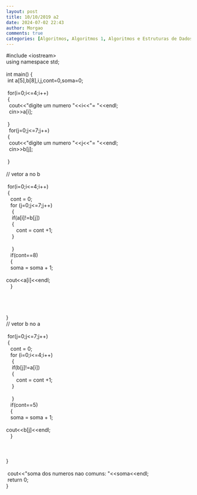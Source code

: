 ```yaml
---
layout: post
title: 10/10/2019 a2
date: 2024-07-02 22:43
author: Morgao
comments: true
categories: [Algoritmos, Algoritmos 1, Algoritmos e Estruturas de Dados, beecrowd, Linguagem C, Programação]
---
```

#include &lt;iostream&gt;<br />
using namespace std;<br />
<br />
int main() {<br />
&nbsp;int a[5],b[8],i,j,cont=0,soma=0;<br />
<br />
&nbsp;for(i=0;i&lt;=4;i++)<br />
&nbsp;{<br />
&nbsp; cout&lt;&lt;"digite um numero "&lt;&lt;i&lt;&lt;"= "&lt;&lt;endl;<br />
&nbsp; cin&gt;&gt;a[i];<br />
<br />
&nbsp;}<br />
&nbsp; for(j=0;j&lt;=7;j++)<br />
&nbsp;{<br />
&nbsp; cout&lt;&lt;"digite um numero "&lt;&lt;j&lt;&lt;"= "&lt;&lt;endl;<br />
&nbsp; cin&gt;&gt;b[j];<br />
<br />
&nbsp;}<br />
<br />
// vetor a no b<br />
<br />
&nbsp;for(i=0;i&lt;=4;i++)<br />
&nbsp;{<br />
<span style="white-space: pre;">  </span>&nbsp; cont = 0;<br />
<span style="white-space: pre;">  </span>&nbsp; for (j=0;j&lt;=7;j++)<br />
<span style="white-space: pre;">  </span> <span style="white-space: pre;"> </span> {<br />
<span style="white-space: pre;">    </span>&nbsp; &nbsp;if(a[i]!=b[j])<br />
<span style="white-space: pre;">    </span>&nbsp; &nbsp;{<br />
<span style="white-space: pre;">    </span>&nbsp; &nbsp; &nbsp; cont = cont +1;<br />
<span style="white-space: pre;">    </span>&nbsp; &nbsp;}<br />
<span style="white-space: pre;">    </span>&nbsp; <br />
<span style="white-space: pre;">  </span> <span style="white-space: pre;"> </span> }<br />
&nbsp; <span style="white-space: pre;">     </span>if(cont==8)<br />
&nbsp; <span style="white-space: pre;">     </span>{<br />
&nbsp; <span style="white-space: pre;">     </span>soma = soma + 1;<br />
&nbsp; <span style="white-space: pre;">     </span>cout&lt;&lt;a[i]&lt;&lt;endl;<br />
&nbsp; <span style="white-space: pre;">     </span>}<br />
&nbsp; <span style="white-space: pre;">       </span><br />
&nbsp; <span style="white-space: pre;">  </span><br />
&nbsp; <span style="white-space: pre;">  </span><br />
<br />
}<br />
// vetor b no a<br />
<br />
&nbsp;for(j=0;j&lt;=7;j++)<br />
&nbsp;{<br />
<span style="white-space: pre;">  </span>&nbsp; cont = 0;<br />
<span style="white-space: pre;">  </span>&nbsp; for (i=0;i&lt;=4;i++)<br />
<span style="white-space: pre;">  </span> <span style="white-space: pre;"> </span> {<br />
<span style="white-space: pre;">    </span>&nbsp; &nbsp;if(b[j]!=a[i])<br />
<span style="white-space: pre;">    </span>&nbsp; &nbsp;{<br />
<span style="white-space: pre;">    </span>&nbsp; &nbsp; &nbsp; cont = cont +1;<br />
<span style="white-space: pre;">    </span>&nbsp; &nbsp;}<br />
<span style="white-space: pre;">    </span>&nbsp; <br />
<span style="white-space: pre;">  </span> <span style="white-space: pre;"> </span> }<br />
&nbsp; <span style="white-space: pre;">     </span>if(cont==5)<br />
&nbsp; <span style="white-space: pre;">     </span>{<br />
&nbsp; <span style="white-space: pre;">     </span>soma = soma + 1;<br />
&nbsp; <span style="white-space: pre;">     </span>cout&lt;&lt;b[j]&lt;&lt;endl;<br />
&nbsp; <span style="white-space: pre;">     </span>}<br />
&nbsp; <span style="white-space: pre;">  </span><br />
&nbsp; <span style="white-space: pre;">  </span><br />
<br />
}<br />
<br />
&nbsp;cout&lt;&lt;"soma dos numeros nao comuns: "&lt;&lt;soma&lt;&lt;endl;<br />
&nbsp;return 0;<br />
}
